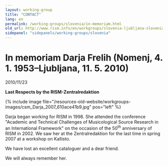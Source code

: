 ```yaml
---
layout: working-group
title: "CONTACT"
lang: en
permalink: /working-groups/slovenia/in-memoriam.html
old_url: http://www.rism.info/en/workgroups/slovenia-ljubljana-slovenian-academy-of-sciences-and-arts-institute-of-musicology/home/newsdetails/article/105/in-memoriam-darja-frelih-nomenj-4-1-1953-ljubljana-11-5-2010.html
sidepanel: "sidepanels/working-groups/slovenia"
---
```


# In memoriam Darja Frelih (Nomenj, 4. 1. 1953–Ljubljana, 11. 5. 2010)

 2010/11/23

**Last Respects by the RISM-Zentralredaktion**

{% include image file="/resources-old-website/workgroups-images/csm_Darja_2007_610ace41b9.jpg" pos="left" %}

Darja began working for RISM in 1998. She attended the conference "Academic and Technical Challenges of Musicological Source Research in an International Framework" on the occasion of the 50<sup>th</sup> anniversary of RISM in 2002. We saw her at the Zentralredaktion for the last time in spring 2007 at a workshop on Kallisto.

We have lost an excellent cataloguer and a dear friend.

We will always remember her.
